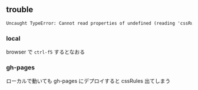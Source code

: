 ## trouble

```txt
Uncaught TypeError: Cannot read properties of undefined (reading 'cssRules')
```

### local

browser で `ctrl-f5` するとなおる

### gh-pages

ローカルで動いても gh-pages にデプロイすると cssRules 出てしまう
